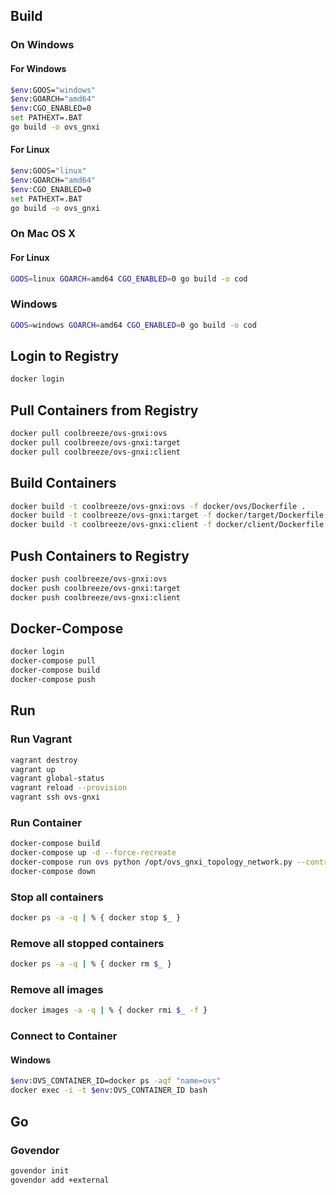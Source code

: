 ## Build

### On Windows

#### For Windows

```bash
$env:GOOS="windows"
$env:GOARCH="amd64"
$env:CGO_ENABLED=0
set PATHEXT=.BAT
go build -o ovs_gnxi
```

#### For Linux

```bash
$env:GOOS="linux"
$env:GOARCH="amd64"
$env:CGO_ENABLED=0
set PATHEXT=.BAT
go build -o ovs_gnxi
```

### On Mac OS X

#### For Linux

```bash
GOOS=linux GOARCH=amd64 CGO_ENABLED=0 go build -o cod
```

### Windows

```bash
GOOS=windows GOARCH=amd64 CGO_ENABLED=0 go build -o cod
```

## Login to Registry

```bash
docker login
```

## Pull Containers from Registry

```bash
docker pull coolbreeze/ovs-gnxi:ovs
docker pull coolbreeze/ovs-gnxi:target
docker pull coolbreeze/ovs-gnxi:client
```

## Build Containers

```bash
docker build -t coolbreeze/ovs-gnxi:ovs -f docker/ovs/Dockerfile .
docker build -t coolbreeze/ovs-gnxi:target -f docker/target/Dockerfile .
docker build -t coolbreeze/ovs-gnxi:client -f docker/client/Dockerfile .
```

## Push Containers to Registry

```bash
docker push coolbreeze/ovs-gnxi:ovs
docker push coolbreeze/ovs-gnxi:target
docker push coolbreeze/ovs-gnxi:client
```

## Docker-Compose

```bash
docker login
docker-compose pull
docker-compose build
docker-compose push
```

## Run

### Run Vagrant
```bash
vagrant destroy
vagrant up
vagrant global-status
vagrant reload --provision
vagrant ssh ovs-gnxi
```


### Run Container
```bash
docker-compose build
docker-compose up -d --force-recreate
docker-compose run ovs python /opt/ovs_gnxi_topology_network.py --controller 'faucet.gnxi.lan'
docker-compose down
```

### Stop all containers
```bash
docker ps -a -q | % { docker stop $_ }
```

### Remove all stopped containers
```bash
docker ps -a -q | % { docker rm $_ }
```

### Remove all images
```bash
docker images -a -q | % { docker rmi $_ -f }
```

### Connect to Container

#### Windows

```bash
$env:OVS_CONTAINER_ID=docker ps -aqf "name=ovs"
docker exec -i -t $env:OVS_CONTAINER_ID bash
```

## Go

### Govendor

```bash
govendor init
govendor add +external
```

